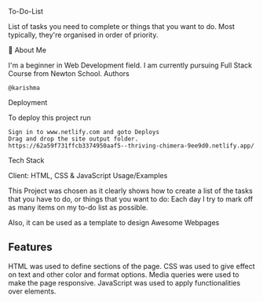 To-Do-List

List of tasks you need to complete or things that you want to do. Most typically, they're organised in order of priority.



🚀 About Me

I'm a beginner in Web Development field. I am currently pursuing Full Stack Course from Newton School.
Authors

    @karishma

Deployment

To deploy this project run

    Sign in to www.netlify.com and goto Deploys
    Drag and drop the site output folder.
    https://62a59f731ffcb3374950aaf5--thriving-chimera-9ee9d0.netlify.app/

Tech Stack

Client: HTML, CSS & JavaScript
Usage/Examples

This Project was chosen as it clearly shows how to create a list of the tasks that you have to do, or things that you want to do: Each day I try to mark off as many items on my to-do list as possible.

Also, it can be used as a template to design Awesome Webpages 



## Features

HTML was used to define sections of the page.
CSS was used to give effect on text and other color and format options.
Media queries were used to make the page responsive.
JavaScript was used to apply functionalities over elements.


